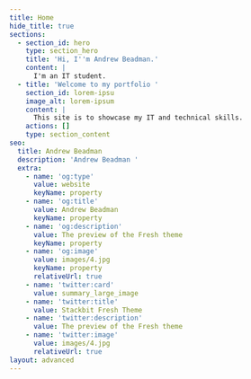 ```yaml
---
title: Home
hide_title: true
sections:
  - section_id: hero
    type: section_hero
    title: 'Hi, I''m Andrew Beadman.'
    content: |
      I'm an IT student.
  - title: 'Welcome to my portfolio '
    section_id: lorem-ipsu
    image_alt: lorem-ipsum
    content: |
      This site is to showcase my IT and technical skills.
    actions: []
    type: section_content
seo:
  title: Andrew Beadman
  description: 'Andrew Beadman '
  extra:
    - name: 'og:type'
      value: website
      keyName: property
    - name: 'og:title'
      value: Andrew Beadman
      keyName: property
    - name: 'og:description'
      value: The preview of the Fresh theme
      keyName: property
    - name: 'og:image'
      value: images/4.jpg
      keyName: property
      relativeUrl: true
    - name: 'twitter:card'
      value: summary_large_image
    - name: 'twitter:title'
      value: Stackbit Fresh Theme
    - name: 'twitter:description'
      value: The preview of the Fresh theme
    - name: 'twitter:image'
      value: images/4.jpg
      relativeUrl: true
layout: advanced
---
```

